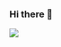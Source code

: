 ### Hi there 👋

![](https://komarev.com/ghpvc/?username=sarahcodebyte&color=blueviolet)

<!--
**sarahcodebyte/sarahcodebyte** is a ✨ _special_ ✨ repository because its `README.md` (this file) appears on your GitHub profile.

Here are some ideas to get you started:

- 🔭 I’m currently working on ...Python, SQL, MySQL, HTML, CSS, JavaScript and ReactJS.
- 🌱 I’m currently learning ...SQL, PowerBI and Machine Learning algorithms.
- 👯 I’m looking to collaborate on ...Machine Learning and AI related projects
- 🤔 I’m looking for help with ...
- 💬 Ask me about ...Machine Learning and Data Analysis.
- 📫 How to reach me: ...
- 😄 Pronouns: ...
- ⚡ Fun fact: ...
-->
